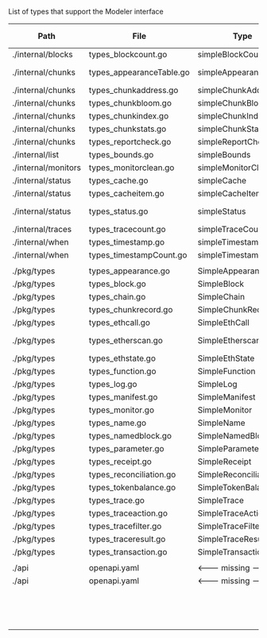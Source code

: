 List of types that support the Modeler interface

| Path                | File                     | Type                  | Documented        | gen-c++ | gen-go |
| ------------------- | ------------------------ | --------------------- | ----------------- | ------- | ------ |
| ./internal/blocks   | types_blockcount.go      | simpleBlockCount      | blockCount        |         | x      |
| ./internal/chunks   | types_appearanceTable.go | simpleAppearanceTable | <--- missing ---> |         |        |
| ./internal/chunks   | types_chunkaddress.go    | simpleChunkAddress    | chunkAddress      |         | x      |
| ./internal/chunks   | types_chunkbloom.go      | simpleChunkBloom      | chunkBloom        |         | x      |
| ./internal/chunks   | types_chunkindex.go      | simpleChunkIndex      | chunkIndex        |         | x      |
| ./internal/chunks   | types_chunkstats.go      | simpleChunkStats      | chunkStats        |         | x      |
| ./internal/chunks   | types_reportcheck.go     | simpleReportCheck     | reportCheck       |         | x      |
| ./internal/list     | types_bounds.go          | simpleBounds          | bounds            |         | x      |
| ./internal/monitors | types_monitorclean.go    | simpleMonitorClean    | monitorClean      |         | x      |
| ./internal/status   | types_cache.go           | simpleCache           | cache             |         | x      | not turned on |
| ./internal/status   | types_cacheitem.go       | simpleCacheItem       | cacheItem         |         |        |
| ./internal/status   | types_status.go          | simpleStatus          | <--- missing ---> |         | x      |
| ./internal/traces   | types_tracecount.go      | simpleTraceCount      | traceCount        |         | x      |
| ./internal/when     | types_timestamp.go       | simpleTimestamp       | timestamp         |         |        |
| ./internal/when     | types_timestampCount.go  | simpleTimestampCount  | timestampCount    |         |        |
|                     |                          |                       |                   |         |        |
| ./pkg/types         | types_appearance.go      | SimpleAppearance      | appearance        | x       |        | not turned on |
| ./pkg/types         | types_block.go           | SimpleBlock           | block             | x       | x      |
| ./pkg/types         | types_chain.go           | SimpleChain           | chain             | x       | x      |
| ./pkg/types         | types_chunkrecord.go     | SimpleChunkRecord     | chunkRecord       |         | x      |
| ./pkg/types         | types_ethcall.go         | SimpleEthCall         | ethCall           | x       | x      |
| ./pkg/types         | types_etherscan.go       | SimpleEtherscan       | <--- missing ---> |         |        |
| ./pkg/types         | types_ethstate.go        | SimpleEthState        | ethState          | x       | x      |
| ./pkg/types         | types_function.go        | SimpleFunction        | function          | x       | x      |
| ./pkg/types         | types_log.go             | SimpleLog             | log               | x       | x      |
| ./pkg/types         | types_manifest.go        | SimpleManifest        | manifest          |         | x      |
| ./pkg/types         | types_monitor.go         | SimpleMonitor         | monitor           | x       |        | not turned on |
| ./pkg/types         | types_name.go            | SimpleName            | name              | x       | x      |
| ./pkg/types         | types_namedblock.go      | SimpleNamedBlock      | namedBlock        |         | x      |
| ./pkg/types         | types_parameter.go       | SimpleParameter       | parameter         | x       | x      |
| ./pkg/types         | types_receipt.go         | SimpleReceipt         | receipt           | x       | x      |
| ./pkg/types         | types_reconciliation.go  | SimpleReconciliation  | reconciliation    | x       | x      |
| ./pkg/types         | types_tokenbalance.go    | SimpleTokenBalance    | tokenBalance      | x       | x      |
| ./pkg/types         | types_trace.go           | SimpleTrace           | trace             | x       | x      |
| ./pkg/types         | types_traceaction.go     | SimpleTraceAction     | traceAction       | x       | x      |
| ./pkg/types         | types_tracefilter.go     | SimpleTraceFilter     | traceFilter       |         | x      |
| ./pkg/types         | types_traceresult.go     | SimpleTraceResult     | traceResult       | x       | x      |
| ./pkg/types         | types_transaction.go     | SimpleTransaction     | transaction       | x       | x      |
|                     |                          |                       |                   |         |        |
| ./api               | openapi.yaml             | <--- missing --->     | abi               |         |        |
| ./api               | openapi.yaml             | <--- missing --->     | appearanceCount   |         |        |
|                     |                          |                       |                   |         |        |
|                     |                          |                       | logfilter         |         |        |
|                     |                          |                       | chain             |         |        |
|                     |                          |                       | key               |         |        |

